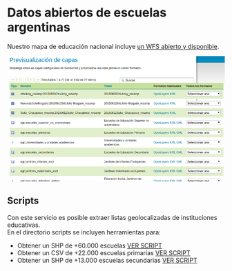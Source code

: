 # Datos abiertos de escuelas argentinas

Nuestro mapa de educación nacional incluye [un WFS abierto y disponible](http://mapa.educacion.gob.ar/geoserver/web/?wicket:bookmarkablePage=:org.geoserver.web.demo.MapPreviewPage).  

![screen-wfs](img/mapa-educacion-wfs.png) 

## Scripts

Con este servicio es posible extraer listas geolocalizadas de instituciones educativas.  
En el directorio scripts se incluyen herramientas para:
 - Obtener un SHP de +60.000 escuelas [VER SCRIPT](scripts/get-shapes.sh)
 - Obtener un CSV de +22.000 escuelas primarias [VER SCRIPT](scripts/get-escuelas-primarias.sh)
 - Obtener un SHP de +13.000 escuelas secundarias [VER SCRIPT](scripts/get-escuelas-secundarias.sh)